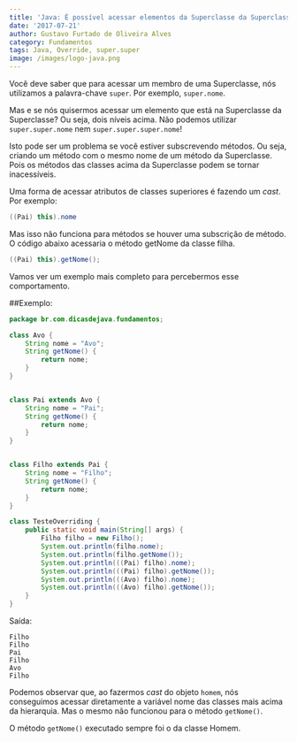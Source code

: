 ```yaml
---
title: 'Java: É possível acessar elementos da Superclasse da Superclasse?'
date: '2017-07-21'
author: Gustavo Furtado de Oliveira Alves
category: Fundamentos
tags: Java, Override, super.super
image: /images/logo-java.png
---
```


Você deve saber que para acessar um membro de uma Superclasse,
nós utilizamos a palavra-chave `super`.
Por exemplo, `super.nome`.

Mas e se nós quisermos acessar um elemento que está na Superclasse da Superclasse?
Ou seja, dois níveis acima.
Não podemos utilizar `super.super.nome` nem `super.super.super.nome`!

Isto pode ser um problema se você estiver subscrevendo métodos.
Ou seja, criando um método com o mesmo nome de um método da Superclasse.
Pois os métodos das classes acima da Superclasse podem se tornar inacessíveis.

Uma forma de acessar atributos de classes superiores é fazendo um _cast_.
Por exemplo:

```java
((Pai) this).nome
```

Mas isso não funciona para métodos se houver uma subscrição de método.
O código abaixo acessaria o método getNome da classe filha.

```java
((Pai) this).getNome();
```

Vamos ver um exemplo mais completo para percebermos esse comportamento.

##Exemplo:

```java
package br.com.dicasdejava.fundamentos;

class Avo {
	String nome = "Avo";
	String getNome() {
		return nome;
	}
}


class Pai extends Avo {
	String nome = "Pai";
	String getNome() {
		return nome;
	}
}


class Filho extends Pai {
	String nome = "Filho";
	String getNome() {
		return nome;
	}
}

class TesteOverriding {
	public static void main(String[] args) {
		Filho filho = new Filho();
		System.out.println(filho.nome);
		System.out.println(filho.getNome());
		System.out.println(((Pai) filho).nome);
		System.out.println(((Pai) filho).getNome());
		System.out.println(((Avo) filho).nome);
		System.out.println(((Avo) filho).getNome());
	}
}
```

Saída:

```
Filho
Filho
Pai
Filho
Avo
Filho
```

Podemos observar que, ao fazermos _cast_ do objeto `homem`, 
nós conseguimos acessar diretamente a variável nome das classes mais acima da hierarquia.
Mas o mesmo não funcionou para o método `getNome()`.

O método `getNome()` executado sempre foi o da classe Homem.
